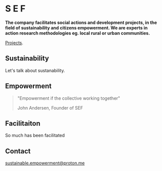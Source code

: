# S E F
**The company facilitates social actions and development projects, in the field of sustainability and citizens empowerment. We are experts in action research methodologies eg. local rural or urban communities.** 

[Projects](./projects.md).


## Sustainability

Let's talk about sustanability.

## Empowerment

> "Empowerment if the collective working together"
>
> John Andersen, Founder of SEF

## Facilitaiton

So much has been facilitated

## Contact

sustainable.empowerment@proton.me

